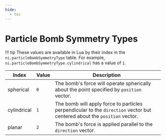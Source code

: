 ```yaml
---
hide:
  - toc
---
```


# Particle Bomb Symmetry Types

!!! tip
	These values are available in Lua by their index in the `ni.particleBombSymmetryType` table. For example, `ni.particleBombSymmetryType.cylindrical` has a value of `1`.

Index       | Value  | Description
----------- | ------ | ----------------
spherical   | `0`    | The bomb's force will operate spherically about the point specified by `position` vector.
cylindrical | `1`    | The bomb will apply force to particles perpendicular to the `direction` vector but centered about the `position` vector.
planar      | `2`    | The bomb's force is applied parallel to the `direction` vector.
